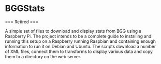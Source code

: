 # BGGStats

=== Retired ===

A simple set of files to download and display stats from BGG using a Raspberry Pi.
The project intends to be a complete guide to installing and running this setup on a Raspberry running Raspbian and containing enough information to run it on Debian and Ubuntu.
The scripts download a number of XML files, connect them to transforms to display various data and copy them to a directory on the web server.
